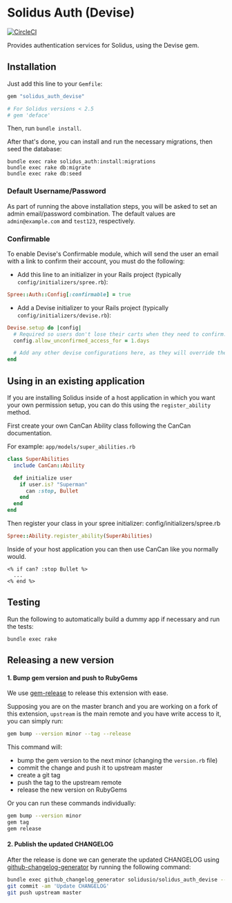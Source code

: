 Solidus Auth (Devise)
=====================

[![CircleCI](https://circleci.com/gh/solidusio/solidus_auth_devise.svg?style=svg)](https://circleci.com/gh/solidusio/solidus_auth_devise)

Provides authentication services for Solidus, using the Devise gem.

Installation
------------

Just add this line to your `Gemfile`:

```ruby
gem "solidus_auth_devise"

# For Solidus versions < 2.5
# gem 'deface'
```

Then, run `bundle install`.

After that's done, you can install and run the necessary migrations, then seed the database:

```shell
bundle exec rake solidus_auth:install:migrations
bundle exec rake db:migrate
bundle exec rake db:seed
```

### Default Username/Password

As part of running the above installation steps, you will be asked to set an admin email/password combination. The default values are `admin@example.com` and `test123`, respectively.

### Confirmable

To enable Devise's Confirmable module, which will send the user an email with a link to confirm their account, you must do the following:

* Add this line to an initializer in your Rails project (typically `config/initializers/spree.rb`):

```ruby
Spree::Auth::Config[:confirmable] = true
```

* Add a Devise initializer to your Rails project (typically `config/initializers/devise.rb`):

```ruby
Devise.setup do |config|
  # Required so users don't lose their carts when they need to confirm.
  config.allow_unconfirmed_access_for = 1.days

  # Add any other devise configurations here, as they will override the defaults provided by solidus_auth_devise.
end
```

Using in an existing application
--------------------------------

If you are installing Solidus inside of a host application in which you want your own permission setup, you can do this using the `register_ability` method.

First create your own CanCan Ability class following the CanCan documentation.

For example: `app/models/super_abilities.rb`

```ruby
class SuperAbilities
  include CanCan::Ability

  def initialize user
    if user.is? "Superman"
      can :stop, Bullet
    end
  end
end
```

Then register your class in your spree initializer: config/initializers/spree.rb

```ruby
Spree::Ability.register_ability(SuperAbilities)
```

Inside of your host application you can then use CanCan like you normally would.

```erb
<% if can? :stop Bullet %>
  ...
<% end %>
```

Testing
-------

Run the following to automatically build a dummy app if necessary and run the tests:

```shell
bundle exec rake
```

## Releasing a new version

#### 1. Bump gem version and push to RubyGems

We use [gem-release](https://github.com/svenfuchs/gem-release) to release this
extension with ease.

Supposing you are on the master branch and you are working on a fork of this
extension, `upstream` is the main remote and you have write access to it, you
can simply run:

```bash
gem bump --version minor --tag --release
```

This command will:

- bump the gem version to the next minor (changing the `version.rb` file)
- commit the change and push it to upstream master
- create a git tag
- push the tag to the upstream remote
- release the new version on RubyGems

Or you can run these commands individually:

```bash
gem bump --version minor
gem tag
gem release
```

#### 2. Publish the updated CHANGELOG

After the release is done we can generate the updated CHANGELOG
using
[github-changelog-generator](https://github.com/github-changelog-generator/github-changelog-generator)
by running the following command:


```bash
bundle exec github_changelog_generator solidusio/solidus_auth_devise --token YOUR_GITHUB_TOKEN
git commit -am 'Update CHANGELOG'
git push upstream master
```
